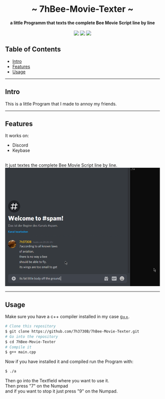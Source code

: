 <div align="center">
    <h1>~ 7hBee-Movie-Texter ~</h1>
    <strong>
        a little Programm that texts the complete Bee Movie Script line by line
    </strong><br/><br/>
    <img height="28" src="https://img.shields.io/github/repo-size/7h3730B/7hBee-Movie-Texter?style=for-the-badge">
    <img height="28" src="https://img.shields.io/github/stars/7h3730B/7hBee-Movie-Texter?style=for-the-badge">
    <img height="28" src="https://forthebadge.com/images/badges/built-with-love.svg">

</div>  

## Table of Contents

* [Intro](#intro) 
* [Features](#features) 
* [Usage](#usage) 
---
## Intro

This is a little Program that I made to annoy my friends.

---  
## Features

It works on:
- Discord
- Keybase  
<br/>
It just textes the complete Bee Movie Script line by line.  
<img src="https://github.com/7h3730B/7hBee-Movie-Texter/blob/master/preview.gif">

---
## Usage
Make sure you have a c++ compiler installed in my case [g++](https://gcc.gnu.org/).  
``` BASH
# Clone this repository
$ git clone https://github.com/7h3730B/7hBee-Movie-Texter.git
# Go into the repository
$ cd 7hBee-Movie-Texter
# Compile it
$ g++ main.cpp
```
Now if you have installed it and compiled run the Program with:  
``` BASH
$ ./a
```
Then go into the Textfield where you want to use it.  
Then press "7" on the Numpad  
and if you want to stop it just press "9" on the Numpad.
